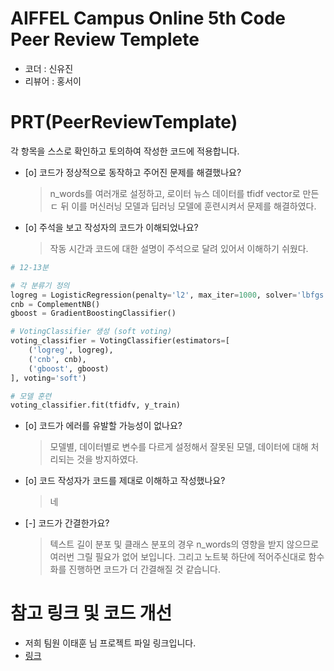 # AIFFEL Campus Online 5th Code Peer Review Templete
- 코더 : 신유진
- 리뷰어 : 홍서이


# PRT(PeerReviewTemplate) 
각 항목을 스스로 확인하고 토의하여 작성한 코드에 적용합니다.

- [o] 코드가 정상적으로 동작하고 주어진 문제를 해결했나요?
  > n_words를 여러개로 설정하고, 로이터 뉴스 데이터를 tfidf vector로 만든ㄷ 뒤 이를 머신러닝 모델과 딥러닝 모델에 훈련시켜서 문제를 해결하였다.
- [o] 주석을 보고 작성자의 코드가 이해되었나요?
  > 작동 시간과 코드에 대한 설명이 주석으로 달려 있어서 이해하기 쉬웠다.

```Python
# 12-13분

# 각 분류기 정의
logreg = LogisticRegression(penalty='l2', max_iter=1000, solver='lbfgs')
cnb = ComplementNB()
gboost = GradientBoostingClassifier()

# VotingClassifier 생성 (soft voting)
voting_classifier = VotingClassifier(estimators=[
    ('logreg', logreg),
    ('cnb', cnb),
    ('gboost', gboost)
], voting='soft')

# 모델 훈련
voting_classifier.fit(tfidfv, y_train)
```

- [o] 코드가 에러를 유발할 가능성이 없나요?
  > 모델별, 데이터별로 변수를 다르게 설정해서 잘못된 모델, 데이터에 대해 처리되는 것을 방지하였다.
- [o] 코드 작성자가 코드를 제대로 이해하고 작성했나요?
  > 네
- [-] 코드가 간결한가요?
  > 텍스트 길이 분포 및 클래스 분포의 경우 n_words의 영향을 받지 않으므로 여러번 그릴 필요가 없어 보입니다. 그리고 노트북 하단에 적어주신대로 함수화를 진행하면 코드가 더 간결해질 것 같습니다.


# 참고 링크 및 코드 개선
- 저희 팀원 이태훈 님 프로젝트 파일 링크입니다.
- [링크](https://github.com/git-ThLee/AIFFEL_Online_5th_thlee/blob/main/quest_12_Going%20Deeper(NLP)_2/Quest.ipynb)